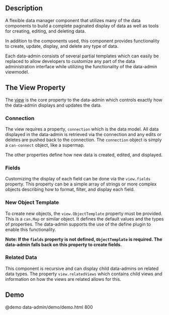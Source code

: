 <!--
@module {can.Component} data-admin <data-admin />
@parent can-admin.components
@group data-admin.types Types
@outline 3
-->

## Description

A flexible data manager component that utilizes many of the data
components to build a complete paginated display of data as well as tools for
creating, editing, and deleting data.

In addition to the components used, this component provides functionality to
create, update, display, and delete any type of data.

Each data-admin consists of several partial templates which can easily be replaced
to allow developers to customize any part of the data administration interface
while utilizing the functionality of the data-admin viewmodel.

## The View Property

The [view](data-admin__ViewMap.html) is the core property to the
data-admin which controls exactly how the data-admin displays
and updates the data.

### Connection

The view requires a property, `connection` which is the data model. All data displayed in the data-admin is retrieved via the connection and any edits or deletes are pushed back to the connection. The `connection` object is simply a `can-connect`
object, like a supermap.

The other properties define how new data is created, edited, and displayed.

### Fields

Customizing the display of each field can be done via the `view.fields` property.
This property can be a simple array of strings or more complex objects describing
how to format, filter, and display each field.

### New Object Template

To create new objects, the `view.ObjectTemplate` property must be provided.
This is a `can.Map` or similar object. It defines the default values
and the types of properties. The data-admin supports the use of the define
plugin to enable this functionality.

**Note: If the `fields` property is not defined, `ObjectTemplate` is required.
The data-admin falls back on this property to create fields.**

### Related Data

This component is recursive and can display child data-admins on related data
types. The property `view.relatedViews` which contains child views and information
on how the views are related allows for this.

## Demo

@demo data-admin/demo/demo.html 800
